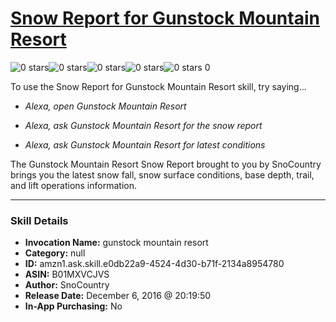 # [Snow Report for Gunstock Mountain Resort](http://alexa.amazon.com/#skills/amzn1.ask.skill.e0db22a9-4524-4d30-b71f-2134a8954780)
![0 stars](../../images/ic_star_border_black_18dp_1x.png)![0 stars](../../images/ic_star_border_black_18dp_1x.png)![0 stars](../../images/ic_star_border_black_18dp_1x.png)![0 stars](../../images/ic_star_border_black_18dp_1x.png)![0 stars](../../images/ic_star_border_black_18dp_1x.png) 0

To use the Snow Report for Gunstock Mountain Resort skill, try saying...

* *Alexa, open Gunstock Mountain Resort*

* *Alexa, ask Gunstock Mountain Resort for the snow report*

* *Alexa, ask Gunstock Mountain Resort for latest conditions*

The Gunstock Mountain Resort Snow Report brought to you by SnoCountry brings you the latest snow fall, snow surface conditions,  base depth, trail, and lift operations information.

***

### Skill Details

* **Invocation Name:** gunstock mountain resort
* **Category:** null
* **ID:** amzn1.ask.skill.e0db22a9-4524-4d30-b71f-2134a8954780
* **ASIN:** B01MXVCJVS
* **Author:** SnoCountry
* **Release Date:** December 6, 2016 @ 20:19:50
* **In-App Purchasing:** No
